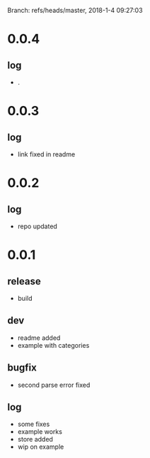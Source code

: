 Branch: refs/heads/master, 2018-1-4 09:27:03  
  
# 0.0.4  
## log  
* .  
# 0.0.3  
## log  
* link fixed in readme  
# 0.0.2  
## log  
* repo updated  
# 0.0.1  
## release  
* build  
## dev  
* readme added  
* example with categories  
## bugfix  
* second parse error fixed  
## log  
* some fixes  
* example works  
* store added  
* wip on example